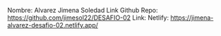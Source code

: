 Nombre: Alvarez Jimena Soledad
Link Github Repo: https://github.com/jimesol22/DESAFIO-02
Link: Netlify: https://jimena-alvarez-desafio-02.netlify.app/
